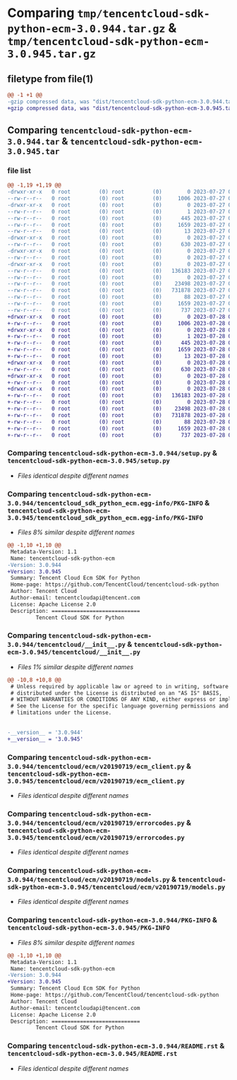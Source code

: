 # Comparing `tmp/tencentcloud-sdk-python-ecm-3.0.944.tar.gz` & `tmp/tencentcloud-sdk-python-ecm-3.0.945.tar.gz`

## filetype from file(1)

```diff
@@ -1 +1 @@
-gzip compressed data, was "dist/tencentcloud-sdk-python-ecm-3.0.944.tar", last modified: Thu Jul 27 02:15:12 2023, max compression
+gzip compressed data, was "dist/tencentcloud-sdk-python-ecm-3.0.945.tar", last modified: Fri Jul 28 00:27:42 2023, max compression
```

## Comparing `tencentcloud-sdk-python-ecm-3.0.944.tar` & `tencentcloud-sdk-python-ecm-3.0.945.tar`

### file list

```diff
@@ -1,19 +1,19 @@
-drwxr-xr-x   0 root         (0) root         (0)        0 2023-07-27 02:15:12.000000 tencentcloud-sdk-python-ecm-3.0.944/
--rw-r--r--   0 root         (0) root         (0)     1006 2023-07-27 02:15:12.000000 tencentcloud-sdk-python-ecm-3.0.944/setup.py
-drwxr-xr-x   0 root         (0) root         (0)        0 2023-07-27 02:15:12.000000 tencentcloud-sdk-python-ecm-3.0.944/tencentcloud_sdk_python_ecm.egg-info/
--rw-r--r--   0 root         (0) root         (0)        1 2023-07-27 02:15:12.000000 tencentcloud-sdk-python-ecm-3.0.944/tencentcloud_sdk_python_ecm.egg-info/dependency_links.txt
--rw-r--r--   0 root         (0) root         (0)      445 2023-07-27 02:15:12.000000 tencentcloud-sdk-python-ecm-3.0.944/tencentcloud_sdk_python_ecm.egg-info/SOURCES.txt
--rw-r--r--   0 root         (0) root         (0)     1659 2023-07-27 02:15:12.000000 tencentcloud-sdk-python-ecm-3.0.944/tencentcloud_sdk_python_ecm.egg-info/PKG-INFO
--rw-r--r--   0 root         (0) root         (0)       13 2023-07-27 02:15:12.000000 tencentcloud-sdk-python-ecm-3.0.944/tencentcloud_sdk_python_ecm.egg-info/top_level.txt
-drwxr-xr-x   0 root         (0) root         (0)        0 2023-07-27 02:15:12.000000 tencentcloud-sdk-python-ecm-3.0.944/tencentcloud/
--rw-r--r--   0 root         (0) root         (0)      630 2023-07-27 02:15:12.000000 tencentcloud-sdk-python-ecm-3.0.944/tencentcloud/__init__.py
-drwxr-xr-x   0 root         (0) root         (0)        0 2023-07-27 02:15:12.000000 tencentcloud-sdk-python-ecm-3.0.944/tencentcloud/ecm/
--rw-r--r--   0 root         (0) root         (0)        0 2023-07-27 02:15:12.000000 tencentcloud-sdk-python-ecm-3.0.944/tencentcloud/ecm/__init__.py
-drwxr-xr-x   0 root         (0) root         (0)        0 2023-07-27 02:15:12.000000 tencentcloud-sdk-python-ecm-3.0.944/tencentcloud/ecm/v20190719/
--rw-r--r--   0 root         (0) root         (0)   136183 2023-07-27 02:15:12.000000 tencentcloud-sdk-python-ecm-3.0.944/tencentcloud/ecm/v20190719/ecm_client.py
--rw-r--r--   0 root         (0) root         (0)        0 2023-07-27 02:15:12.000000 tencentcloud-sdk-python-ecm-3.0.944/tencentcloud/ecm/v20190719/__init__.py
--rw-r--r--   0 root         (0) root         (0)    23498 2023-07-27 02:15:12.000000 tencentcloud-sdk-python-ecm-3.0.944/tencentcloud/ecm/v20190719/errorcodes.py
--rw-r--r--   0 root         (0) root         (0)   731878 2023-07-27 02:15:12.000000 tencentcloud-sdk-python-ecm-3.0.944/tencentcloud/ecm/v20190719/models.py
--rw-r--r--   0 root         (0) root         (0)       88 2023-07-27 02:15:12.000000 tencentcloud-sdk-python-ecm-3.0.944/setup.cfg
--rw-r--r--   0 root         (0) root         (0)     1659 2023-07-27 02:15:12.000000 tencentcloud-sdk-python-ecm-3.0.944/PKG-INFO
--rw-r--r--   0 root         (0) root         (0)      737 2023-07-27 02:15:12.000000 tencentcloud-sdk-python-ecm-3.0.944/README.rst
+drwxr-xr-x   0 root         (0) root         (0)        0 2023-07-28 00:27:42.000000 tencentcloud-sdk-python-ecm-3.0.945/
+-rw-r--r--   0 root         (0) root         (0)     1006 2023-07-28 00:27:42.000000 tencentcloud-sdk-python-ecm-3.0.945/setup.py
+drwxr-xr-x   0 root         (0) root         (0)        0 2023-07-28 00:27:42.000000 tencentcloud-sdk-python-ecm-3.0.945/tencentcloud_sdk_python_ecm.egg-info/
+-rw-r--r--   0 root         (0) root         (0)        1 2023-07-28 00:27:42.000000 tencentcloud-sdk-python-ecm-3.0.945/tencentcloud_sdk_python_ecm.egg-info/dependency_links.txt
+-rw-r--r--   0 root         (0) root         (0)      445 2023-07-28 00:27:42.000000 tencentcloud-sdk-python-ecm-3.0.945/tencentcloud_sdk_python_ecm.egg-info/SOURCES.txt
+-rw-r--r--   0 root         (0) root         (0)     1659 2023-07-28 00:27:42.000000 tencentcloud-sdk-python-ecm-3.0.945/tencentcloud_sdk_python_ecm.egg-info/PKG-INFO
+-rw-r--r--   0 root         (0) root         (0)       13 2023-07-28 00:27:42.000000 tencentcloud-sdk-python-ecm-3.0.945/tencentcloud_sdk_python_ecm.egg-info/top_level.txt
+drwxr-xr-x   0 root         (0) root         (0)        0 2023-07-28 00:27:42.000000 tencentcloud-sdk-python-ecm-3.0.945/tencentcloud/
+-rw-r--r--   0 root         (0) root         (0)      630 2023-07-28 00:27:42.000000 tencentcloud-sdk-python-ecm-3.0.945/tencentcloud/__init__.py
+drwxr-xr-x   0 root         (0) root         (0)        0 2023-07-28 00:27:42.000000 tencentcloud-sdk-python-ecm-3.0.945/tencentcloud/ecm/
+-rw-r--r--   0 root         (0) root         (0)        0 2023-07-28 00:27:42.000000 tencentcloud-sdk-python-ecm-3.0.945/tencentcloud/ecm/__init__.py
+drwxr-xr-x   0 root         (0) root         (0)        0 2023-07-28 00:27:42.000000 tencentcloud-sdk-python-ecm-3.0.945/tencentcloud/ecm/v20190719/
+-rw-r--r--   0 root         (0) root         (0)   136183 2023-07-28 00:27:42.000000 tencentcloud-sdk-python-ecm-3.0.945/tencentcloud/ecm/v20190719/ecm_client.py
+-rw-r--r--   0 root         (0) root         (0)        0 2023-07-28 00:27:42.000000 tencentcloud-sdk-python-ecm-3.0.945/tencentcloud/ecm/v20190719/__init__.py
+-rw-r--r--   0 root         (0) root         (0)    23498 2023-07-28 00:27:42.000000 tencentcloud-sdk-python-ecm-3.0.945/tencentcloud/ecm/v20190719/errorcodes.py
+-rw-r--r--   0 root         (0) root         (0)   731878 2023-07-28 00:27:42.000000 tencentcloud-sdk-python-ecm-3.0.945/tencentcloud/ecm/v20190719/models.py
+-rw-r--r--   0 root         (0) root         (0)       88 2023-07-28 00:27:42.000000 tencentcloud-sdk-python-ecm-3.0.945/setup.cfg
+-rw-r--r--   0 root         (0) root         (0)     1659 2023-07-28 00:27:42.000000 tencentcloud-sdk-python-ecm-3.0.945/PKG-INFO
+-rw-r--r--   0 root         (0) root         (0)      737 2023-07-28 00:27:42.000000 tencentcloud-sdk-python-ecm-3.0.945/README.rst
```

### Comparing `tencentcloud-sdk-python-ecm-3.0.944/setup.py` & `tencentcloud-sdk-python-ecm-3.0.945/setup.py`

 * *Files identical despite different names*

### Comparing `tencentcloud-sdk-python-ecm-3.0.944/tencentcloud_sdk_python_ecm.egg-info/PKG-INFO` & `tencentcloud-sdk-python-ecm-3.0.945/tencentcloud_sdk_python_ecm.egg-info/PKG-INFO`

 * *Files 8% similar despite different names*

```diff
@@ -1,10 +1,10 @@
 Metadata-Version: 1.1
 Name: tencentcloud-sdk-python-ecm
-Version: 3.0.944
+Version: 3.0.945
 Summary: Tencent Cloud Ecm SDK for Python
 Home-page: https://github.com/TencentCloud/tencentcloud-sdk-python
 Author: Tencent Cloud
 Author-email: tencentcloudapi@tencent.com
 License: Apache License 2.0
 Description: ============================
         Tencent Cloud SDK for Python
```

### Comparing `tencentcloud-sdk-python-ecm-3.0.944/tencentcloud/__init__.py` & `tencentcloud-sdk-python-ecm-3.0.945/tencentcloud/__init__.py`

 * *Files 1% similar despite different names*

```diff
@@ -10,8 +10,8 @@
 # Unless required by applicable law or agreed to in writing, software
 # distributed under the License is distributed on an "AS IS" BASIS,
 # WITHOUT WARRANTIES OR CONDITIONS OF ANY KIND, either express or implied.
 # See the License for the specific language governing permissions and
 # limitations under the License.
 
 
-__version__ = '3.0.944'
+__version__ = '3.0.945'
```

### Comparing `tencentcloud-sdk-python-ecm-3.0.944/tencentcloud/ecm/v20190719/ecm_client.py` & `tencentcloud-sdk-python-ecm-3.0.945/tencentcloud/ecm/v20190719/ecm_client.py`

 * *Files identical despite different names*

### Comparing `tencentcloud-sdk-python-ecm-3.0.944/tencentcloud/ecm/v20190719/errorcodes.py` & `tencentcloud-sdk-python-ecm-3.0.945/tencentcloud/ecm/v20190719/errorcodes.py`

 * *Files identical despite different names*

### Comparing `tencentcloud-sdk-python-ecm-3.0.944/tencentcloud/ecm/v20190719/models.py` & `tencentcloud-sdk-python-ecm-3.0.945/tencentcloud/ecm/v20190719/models.py`

 * *Files identical despite different names*

### Comparing `tencentcloud-sdk-python-ecm-3.0.944/PKG-INFO` & `tencentcloud-sdk-python-ecm-3.0.945/PKG-INFO`

 * *Files 8% similar despite different names*

```diff
@@ -1,10 +1,10 @@
 Metadata-Version: 1.1
 Name: tencentcloud-sdk-python-ecm
-Version: 3.0.944
+Version: 3.0.945
 Summary: Tencent Cloud Ecm SDK for Python
 Home-page: https://github.com/TencentCloud/tencentcloud-sdk-python
 Author: Tencent Cloud
 Author-email: tencentcloudapi@tencent.com
 License: Apache License 2.0
 Description: ============================
         Tencent Cloud SDK for Python
```

### Comparing `tencentcloud-sdk-python-ecm-3.0.944/README.rst` & `tencentcloud-sdk-python-ecm-3.0.945/README.rst`

 * *Files identical despite different names*


